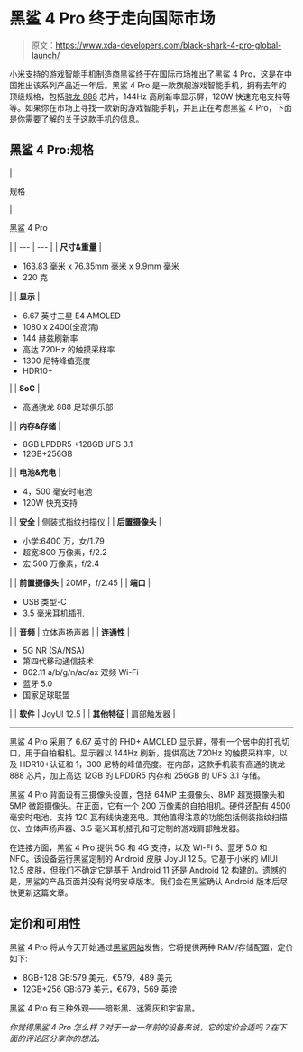 # 黑鲨 4 Pro 终于走向国际市场

> 原文：<https://www.xda-developers.com/black-shark-4-pro-global-launch/>

小米支持的游戏智能手机制造商黑鲨终于在国际市场推出了黑鲨 4 Pro，这是在中国推出该系列产品近一年后。黑鲨 4 Pro 是一款旗舰游戏智能手机，拥有去年的顶级规格，包括[骁龙 888](https://www.xda-developers.com/qualcomm-snapdragon-888-explained-specs-features/) 芯片，144Hz 高刷新率显示屏，120W 快速充电支持等等。如果你在市场上寻找一款新的游戏智能手机，并且正在考虑黑鲨 4 Pro，下面是你需要了解的关于这款手机的信息。

## 黑鲨 4 Pro:规格

| 

规格

 | 

黑鲨 4 Pro

 |
| --- | --- |
| **尺寸&重量** | 

*   163.83 毫米 x 76.35mm 毫米 x 9.9mm 毫米
*   220 克

 |
| **显示** | 

*   6.67 英寸三星 E4 AMOLED
*   1080 x 2400(全高清)
*   144 赫兹刷新率
*   高达 720Hz 的触摸采样率
*   1300 尼特峰值亮度
*   HDR10+

 |
| **SoC** | 

*   高通骁龙 888 足球俱乐部

 |
| **内存&存储** | 

*   8GB LPDDR5 +128GB UFS 3.1
*   12GB+256GB

 |
| **电池&充电** | 

*   4，500 毫安时电池
*   120W 快充支持

 |
| **安全** | 侧装式指纹扫描仪 |
| **后置摄像头** | 

*   小学:6400 万，女/1.79
*   超宽:800 万像素，f/2.2
*   宏:500 万像素，f/2.4

 |
| **前置摄像头** | 20MP，f/2.45 |
| **端口** | 

*   USB 类型-C
*   3.5 毫米耳机插孔

 |
| **音频** | 立体声扬声器 |
| **连通性** | 

*   5G NR (SA/NSA)
*   第四代移动通信技术
*   802.11 a/b/g/n/ac/ax 双频 Wi-Fi
*   蓝牙 5.0
*   国家足球联盟

 |
| **软件** | JoyUI 12.5 |
| **其他特征** | 肩部触发器 |

* * *

黑鲨 4 Pro 采用了 6.67 英寸的 FHD+ AMOLED 显示屏，带有一个居中的打孔切口，用于自拍相机。显示器以 144Hz 刷新，提供高达 720Hz 的触摸采样率，以及 HDR10+认证和 1，300 尼特的峰值亮度。在内部，这款手机装有高通的骁龙 888 芯片，加上高达 12GB 的 LPDDR5 内存和 256GB 的 UFS 3.1 存储。

黑鲨 4 Pro 背面设有三摄像头设置，包括 64MP 主摄像头、8MP 超宽摄像头和 5MP 微距摄像头。在正面，它有一个 200 万像素的自拍相机。硬件还配有 4500 毫安时电池，支持 120 瓦有线快速充电。其他值得注意的功能包括侧装指纹扫描仪、立体声扬声器、3.5 毫米耳机插孔和可定制的游戏肩部触发器。

在连接方面，黑鲨 4 Pro 提供 5G 和 4G 支持，以及 Wi-Fi 6、蓝牙 5.0 和 NFC。该设备运行黑鲨定制的 Android 皮肤 JoyUI 12.5。它基于小米的 MIUI 12.5 皮肤，但我们不确定它是基于 Android 11 还是 [Android 12](https://www.xda-developers.com/android-12/) 构建的。遗憾的是，黑鲨的产品页面并没有说明安卓版本。我们会在黑鲨确认 Android 版本后尽快更新这篇文章。

## 定价和可用性

黑鲨 4 Pro 将从今天开始通过[黑鲨网站](https://global.blackshark.com/pages/specs-blackshark4-pro)发售。它将提供两种 RAM/存储配置，定价如下:

*   8GB+128 GB:579 美元，€579，489 美元
*   12GB+256 GB:679 美元，€679，569 英镑

黑鲨 4 Pro 有三种外观——暗影黑、迷雾灰和宇宙黑。

*你觉得黑鲨 4 Pro 怎么样？对于一台一年前的设备来说，它的定价合适吗？在下面的评论区分享你的想法。*